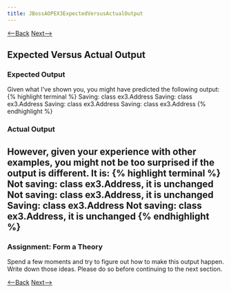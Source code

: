 ```yaml
---
title: JBossAOPEX3ExpectedVersusActualOutput
---
```

[<--Back](JBoss_AOP_Example_3) [Next-->](JBossAOPEX3Possibilities)

## Expected Versus Actual Output
### Expected Output
Given what I've shown you, you might have predicted the following output:
{% highlight terminal %}
Saving: class ex3.Address
Saving: class ex3.Address
Saving: class ex3.Address
Saving: class ex3.Address
{% endhighlight %}
### Actual Output
However, given your experience with other examples, you might not be too surprised if the output is different. It is:
{% highlight terminal %}
Not saving: class ex3.Address, it is unchanged
Not saving: class ex3.Address, it is unchanged
Saving: class ex3.Address
Not saving: class ex3.Address, it is unchanged
{% endhighlight %}
----
### Assignment: Form a Theory
Spend a few moments and try to figure out how to make this output happen. Write down those ideas. Please do so before continuing to the next section.

[<--Back](JBoss_AOP_Example_3) [Next-->](JBossAOPEX3Possibilities)
